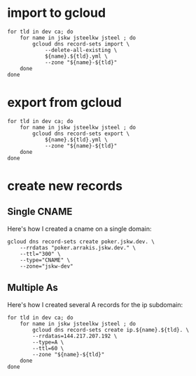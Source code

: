 # import to gcloud

```
for tld in dev ca; do
    for name in jskw jsteelkw jsteel ; do
        gcloud dns record-sets import \
            --delete-all-existing \
            ${name}.${tld}.yml \
            --zone "${name}-${tld}"
    done
done
```

# export from gcloud

```
for tld in dev ca; do
    for name in jskw jsteelkw jsteel ; do
        gcloud dns record-sets export \
            ${name}.${tld}.yml \
            --zone "${name}-${tld}"
    done
done
```

# create new records

## Single CNAME

Here's how I created a cname on a single domain:

```
gcloud dns record-sets create poker.jskw.dev. \
    --rrdatas "poker.arrakis.jskw.dev." \
    --ttl="300" \
    --type="CNAME" \
    --zone="jskw-dev"
```

## Multiple As

Here's how I created several A records for the ip subdomain:

```
for tld in dev ca; do
    for name in jskw jsteelkw jsteel ; do
        gcloud dns record-sets create ip.${name}.${tld}. \
        --rrdatas=144.217.207.192 \
        --type=A \
        --ttl=60 \
        --zone "${name}-${tld}"
    done
done
```